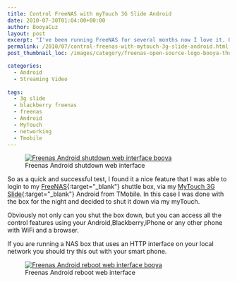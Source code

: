 ```yaml
---
title: Control FreeNAS with myTouch 3G Slide Android
date: 2010-07-30T01:04:00+00:00
author: BooyaCuz
layout: post
excerpt: "I've been running FreeNAS for several months now I love it. One of the common features with many NAS servers is an web interface for easy web based control."
permalink: /2010/07/control-freenas-with-mytouch-3g-slide-android.html
post_thumbnail_loc: /images/category/freenas-open-source-logo-booya-thumb.jpg

categories:
  - Android
  - Streaming Video
  
tags:
  - 3g slide
  - blackberry freenas
  - freenas
  - Android
  - MyTouch
  - networking
  - Tmobile
---
```

<figure>
	<a href="{{ site.cdn-url }}/wp-content/uploads/2010/07/Freenas-Android-myTouch-control-shutdown-slide-phone-booya-gadget.jpg">
    <img src="{{ site.cdn-url }}/wp-content/uploads/2010/07/Freenas-Android-myTouch-control-shutdown-slide-phone-640x360.jpg" 
         alt="Freenas Android shutdown web interface booya" title="Freenas Android shutdown web interface booya"></a>
	<figcaption>Freenas Android shutdown web interface</figcaption>
</figure>

So as a quick and successful test, I found it a nice feature that I was able to login to my [FreeNAS](http://freenas.org/){:target="_blank"} shuttle box, via my [MyTouch 3G Slide](https://www.t-mobile.com/){:target="_blank"} Android from TMobile. In this case I was done with the box for the night and decided to shut it down via my myTouch.

Obviously not only can you shut the box down, but you can access all the control features using your Android,Blackberry,iPhone or any other phone with WiFi and a browser.

If you are running a NAS box that uses an HTTP interface on your local network you should try this out with your smart phone.

<figure>
	<a href="{{ site.cdn-url }}/wp-content/uploads/2010/07/FreeNAS-Android-Control-Shutdown-restart-booya-gadget.jpg">
    <img src="{{ site.cdn-url }}/wp-content/uploads/2010/07/FreeNAS-Android-Control-Shutdown-restart-booya-640x360.jpg" 
         alt="Freenas Android reboot web interface booya" title="Freenas Android reboot web interface booya"></a>
	<figcaption>Freenas Android reboot web interface</figcaption>
</figure>